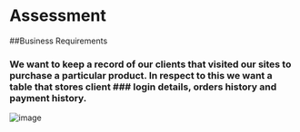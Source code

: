 # Assessment

##Business Requirements
### We want to keep a record of our clients that visited our sites to purchase a particular product. In respect to this we want a table that stores client ### login details, orders history and payment history.


![image](https://user-images.githubusercontent.com/45198289/191374321-adf0bb25-1cea-4181-8d74-fb72bfd567ac.png)
